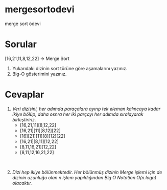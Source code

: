 # mergesortodevi
merge sort ödevi

# Sorular 
[16,21,11,8,12,22] -> Merge Sort

1. Yukarıdaki dizinin sort türüne göre aşamalarını yazınız.
2. Big-O gösterimini yazınız.

# Cevaplar
1. *Veri dizisini, her adımda paraçalara ayırıp tek eleman kalıncaya kadar ikiye bölüp, daha osnra her iki parçayı her adımda sıralayarak birleştiririz.*
   - [16,21,11][8,12,22]
   - [16,21][11][8,12][22]
   - [16][21][11][8][12][22]
   - [16,21][8,11][12,22]
   - [8,11,16,21][12,22]
   - [8,11,12,16,21,22]

<br>

2. *Dizi hep ikiye bölünmektedir. Her bölünmüş dizinin Merge işlemi için de dizinin uzunluğu olan n işlem yapıldığından Big O Notation O(n.logn) olacaktır.*
